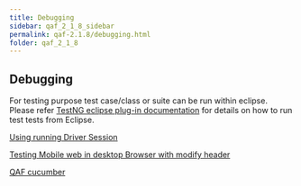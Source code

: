```yaml
---
title: Debugging
sidebar: qaf_2_1_8_sidebar
permalink: qaf-2.1.8/debugging.html
folder: qaf_2_1_8
---
```


## Debugging

For testing purpose test case/class or suite can be run within eclipse. Please refer [TestNG eclipse plug-in documentation](http://testng.org/doc/eclipse.html) for details on how to run test tests from Eclipse.

[Using running Driver Session](https://confluence.infostretch.com/display/QAF217/Using+running+Driver+Session)    

[Testing Mobile web in desktop Browser with modify header](https://confluence.infostretch.com/display/QAF217/Testing+Mobile+web+in+desktop+Browser+with+modify+header)   

[QAF cucumber](https://confluence.infostretch.com/display/QAF217/QAF+cucumber)  

